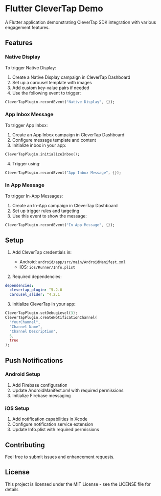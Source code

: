 # Flutter CleverTap Demo

A Flutter application demonstrating CleverTap SDK integration with various engagement features.

## Features

### Native Display

To trigger Native Display:

1. Create a Native Display campaign in CleverTap Dashboard
2. Set up a carousel template with images
3. Add custom key-value pairs if needed
4. Use the following event to trigger:

```dart
CleverTapPlugin.recordEvent("Native Display", {});
```

### App Inbox Message

To trigger App Inbox:

1. Create an App Inbox campaign in CleverTap Dashboard
2. Configure message template and content
3. Initialize inbox in your app:

```dart
CleverTapPlugin.initializeInbox();
```

4. Trigger using:

```dart
CleverTapPlugin.recordEvent("App Inbox Message", {});
```

### In App Message

To trigger In-App Messages:

1. Create an In-App campaign in CleverTap Dashboard
2. Set up trigger rules and targeting
3. Use this event to show the message:

```dart
CleverTapPlugin.recordEvent("In App Message", {});
```

## Setup

1. Add CleverTap credentials in:

   - Android: `android/app/src/main/AndroidManifest.xml`
   - iOS: `ios/Runner/Info.plist`

2. Required dependencies:

```yaml
dependencies:
  clevertap_plugin: ^5.2.0
  carousel_slider: ^4.2.1
```

3. Initialize CleverTap in your app:

```dart
CleverTapPlugin.setDebugLevel(3);
CleverTapPlugin.createNotificationChannel(
  "YourChannel",
  "Channel Name",
  "Channel Description",
  5,
  true
);
```

## Push Notifications

### Android Setup

1. Add Firebase configuration
2. Update AndroidManifest.xml with required permissions
3. Initialize Firebase messaging

### iOS Setup

1. Add notification capabilities in Xcode
2. Configure notification service extension
3. Update Info.plist with required permissions

## Contributing

Feel free to submit issues and enhancement requests.

## License

This project is licensed under the MIT License - see the LICENSE file for details
